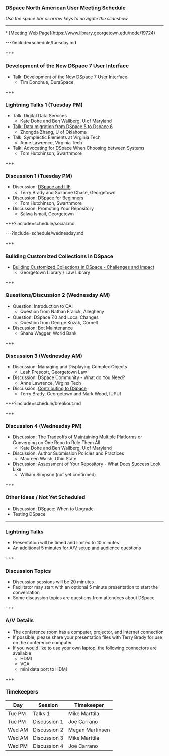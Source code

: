 ### DSpace North American User Meeting Schedule

_Use the space bar or arrow keys to navigate the slideshow_

<hr/>
* [Meeting Web Page](https://www.library.georgetown.edu/node/19724)

---?include=schedule/tuesday.md

+++

### Development of the New DSpace 7 User Interface

* Talk: Development of the New DSpace 7 User Interface
  * Tim Donohue, DuraSpace
  
+++

### Lightning Talks 1 (Tuesday PM)

* Talk: Digital Data Services 
  * Kate Dohe and Ben Wallberg, U of Maryland
* [Talk: Data migration from DSpace 5 to Dspace 6](https://drive.google.com/open?id=0B38Pybguv0GOZTJoLVpGS1BmejA)
  * Zhongda Zhang, U of Oklahoma
* Talk: Symplectic Elements at Virginia Tech
  * Anne Lawrence, Virginia Tech
* Talk: Advocating for DSpace When Choosing between Systems
  * Tom Hutchinson, Swarthmore

+++

### Discussion 1 (Tuesday PM)

* Discussion: [DSpace and IIIF](https://gitpitch.com/terrywbrady/dspaceUserMeeting?p=dspaceIIIF) 
  * Terry Brady and Suzanne Chase, Georgetown
* Discussion: DSpace for Beginners
  * Tom Hutchinson, Swarthmore
* Discussion: Promoting Your Repository
  * Salwa Ismail, Georgetown

+++?include=schedule/social.md

---?include=schedule/wednesday.md

+++

### Building Customized Collections in DSpace

* [Building Customized Collections in DSpace - Challenges and Impact](https://gitpitch.com/terrywbrady/dspaceUserMeeting?p=customizedCollections)
  * Georgetown Library / Law Library

+++

### Questions/Discussion 2 (Wednesday AM)

* Question: Introduction to OAI 
  * Question from Nathan Fralick, Allegheny
* Question: DSpace 7.0 and Local Changes 
  * Question from George Kozak, Cornell 
* Discussion: Bot Maintenance
  * Shana Wagger, World Bank

+++

### Discussion 3 (Wednesday AM)

* Discussion: Managing and Displaying Complex Objects
  * Leah Prescott, Georgetown Law
* Discussion: DSpace Community - What do You Need?
  * Anne Lawrence, Virgina Tech
* Discussion: [Contributing to DSpace](https://gitpitch.com/terrywbrady/dspaceUserMeeting?p=contributingToDSpace)  
  * Terry Brady, Georgetown and Mark Wood, IUPUI

+++?include=schedule/breakout.md
  
+++

### Discussion 4 (Wednesday PM)

* Discussion: The Tradeoffs of Maintaining Multiple Platforms or Converging on One Repo to Rule Them All
  * Kate Dohe and Ben Wallberg, U of Maryland
* Discussion: Author Submission Policies and Practices
  * Maureen Walsh, Ohio State
* Discussion: Assessment of Your Repository - What Does Success Look Like
  * William Simpson (not yet confirmed)

+++

### Other Ideas / Not Yet Scheduled
* Discussion: DSpace: When to Upgrade
* Testing DSpace
 
---

### Lightning Talks

* Presentation will be timed and limited to 10 minutes
* An additional 5 minutes for A/V setup and audience questions

+++

### Discussion Topics

* Discussion sessions will be 20 minutes
* Facilitator may start with an optional 5 minute presentation to start the conversation
* Some discussion topics are questions from attendees about DSpace

+++
  
### A/V Details

* The conference room has a computer, projector, and internet connection
* If possible, please share your presentation files with Terry Brady for use on the conference computer
* If you would like to use your own laptop, the following connectors are available
  * HDMI 
  * VGA
  * mini data port to HDMI
  
+++
  
### Timekeepers

|Day|Session|Timekeeper|
|---|---|---|
|Tue PM|Talks 1|Mike Marttila|
|Tue PM|Discussion 1|Joe Carrano|
|Wed AM|Discussion 2|Megan Martinsen|
|Wed AM|Discussion 3|Mike Marttila|
|Wed PM|Discussion 4|Joe Carrano|
  